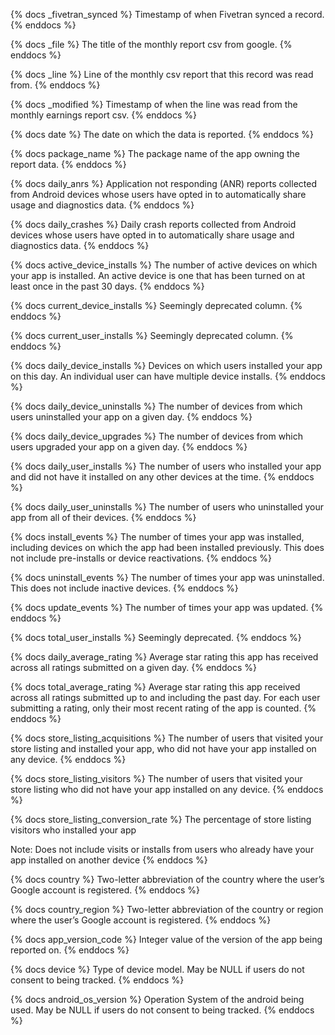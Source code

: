 {% docs _fivetran_synced %}
Timestamp of when Fivetran synced a record.
{% enddocs %}

{% docs _file %}
The title of the monthly report csv from google.
{% enddocs %}

{% docs _line %}
Line of the monthly csv report that this record was read from.
{% enddocs %}

{% docs _modified %}
Timestamp of when the line was read from the monthly earnings report csv.
{% enddocs %}

{% docs date %}
The date on which the data is reported.
{% enddocs %}

{% docs package_name %}
The package name of the app owning the report data.
{% enddocs %}

{% docs daily_anrs %}
Application not responding (ANR) reports collected from Android devices whose users have opted in to automatically share usage and diagnostics data.
{% enddocs %}

{% docs daily_crashes %}
Daily crash reports collected from Android devices whose users have opted in to automatically share usage and diagnostics data.
{% enddocs %}

{% docs active_device_installs %}
The number of active devices on which your app is installed. An active device is one that has been turned on at least once in the past 30 days.
{% enddocs %}

{% docs current_device_installs %}
Seemingly deprecated column.
{% enddocs %}

{% docs current_user_installs %}
Seemingly deprecated column.
{% enddocs %}

{% docs daily_device_installs %}
Devices on which users installed your app on this day. An individual user can have multiple device installs.
{% enddocs %}

{% docs daily_device_uninstalls %}
The number of devices from which users uninstalled your app on a given day.
{% enddocs %}

{% docs daily_device_upgrades %}
The number of devices from which users upgraded your app on a given day.
{% enddocs %}

{% docs daily_user_installs %}
The number of users who installed your app and did not have it installed on any other devices at the time.
{% enddocs %}

{% docs daily_user_uninstalls %}
The number of users who uninstalled your app from all of their devices.
{% enddocs %}

{% docs install_events %}
The number of times your app was installed, including devices on which the app had been installed previously. This does not include pre-installs or device reactivations.
{% enddocs %}

{% docs uninstall_events %}
The number of times your app was uninstalled. This does not include inactive devices.
{% enddocs %}

{% docs update_events %}
The number of times your app was updated.
{% enddocs %}

{% docs total_user_installs %}
Seemingly deprecated.
{% enddocs %}

{% docs daily_average_rating %}
Average star rating this app has received across all ratings submitted on a given day.
{% enddocs %}

{% docs total_average_rating %}
Average star rating this app received across all ratings submitted up to and including the past day. For each user submitting a rating, only their most recent rating of the app is counted.
{% enddocs %}

{% docs store_listing_acquisitions %}
The number of users that visited your store listing and installed your app, who did not have your app installed on any device.
{% enddocs %}

{% docs store_listing_visitors %}
The number of users that visited your store listing who did not have your app installed on any device.
{% enddocs %}

{% docs store_listing_conversion_rate %}
The percentage of store listing visitors who installed your app 

Note: Does not include visits or installs from users who already have your app installed on another device
{% enddocs %}

{% docs country %}
Two-letter abbreviation of the country where the user’s Google account is registered.
{% enddocs %}

{% docs country_region %}
Two-letter abbreviation of the country or region where the user’s Google account is registered.
{% enddocs %}

{% docs app_version_code %}
Integer value of the version of the app being reported on. 
{% enddocs %}

{% docs device %}
Type of device model. May be NULL if users do not consent to being tracked.
{% enddocs %}

{% docs android_os_version %}
Operation System of the android being used. May be NULL if users do not consent to being tracked.
{% enddocs %}